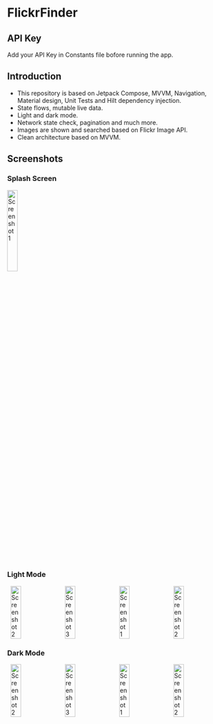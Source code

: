 # FlickrFinder

## API Key
Add your API Key in Constants file bofore running the app.

## Introduction
- This repository is based on Jetpack Compose, MVVM, Navigation, Material design, Unit Tests and Hilt dependency injection.<br>
- State flows, mutable live data.<br>
- Light and dark mode.<br>
- Network state check, pagination and much more.<br>
- Images are shown and searched based on Flickr Image API.<br>
- Clean architecture based on MVVM.

## Screenshots
### Splash Screen
<img src="https://user-images.githubusercontent.com/25628828/220268880-94daea0a-7777-438a-afbd-8aeb0bfc2139.png" alt="Screenshot 1" width="22%">

### Light Mode
<div style="display: flex; justify-content: space-around;">
  <img src="https://github.com/Asim-7/FlickrFinder/assets/25628828/a48790ed-eece-4c95-a9e6-6b28a3186cb3" alt="Screenshot 2" width="22%">
  <img src="https://github.com/Asim-7/FlickrFinder/assets/25628828/818efa18-efca-4a3c-ad05-716a5842c512" alt="Screenshot 3" width="22%">
  <img src="https://user-images.githubusercontent.com/25628828/220270050-c27f23bc-ccb3-49ac-9e70-142372e62b1a.png" alt="Screenshot 1" width="22%">
  <img src="https://github.com/Asim-7/FlickrFinder/assets/25628828/4defc2c5-98e4-4f91-a7a9-12730b4fd9a0" alt="Screenshot 2" width="22%">
</div>


### Dark Mode
<div style="display: flex; justify-content: space-around;">
  <img src="https://github.com/Asim-7/FlickrFinder/assets/25628828/99aa490d-4803-4d0a-b19e-442249696fa2" alt="Screenshot 2" width="22%">
  <img src="https://github.com/Asim-7/FlickrFinder/assets/25628828/4fb3a397-a685-4e51-ada9-371f3ce039cb" alt="Screenshot 3" width="22%">
  <img src="https://github.com/Asim-7/FlickrFinder/assets/25628828/0743ca18-e98f-4371-98ac-af49b096d9b7" alt="Screenshot 1" width="22%">
  <img src="https://github.com/Asim-7/FlickrFinder/assets/25628828/db7edee3-85da-40c5-9649-ffad9c61b0f5" alt="Screenshot 2" width="22%">
</div>
